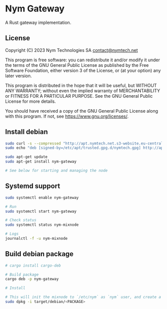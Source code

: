 <!--
Copyright 2023 - Nym Technologies SA <contact@nymtech.net>
SPDX-License-Identifier: GPL-3.0-only
-->

# Nym Gateway

A Rust gateway implementation.

## License

Copyright (C) 2023 Nym Technologies SA <contact@nymtech.net>

This program is free software: you can redistribute it and/or modify
it under the terms of the GNU General Public License as published by
the Free Software Foundation, either version 3 of the License, or
(at your option) any later version.

This program is distributed in the hope that it will be useful,
but WITHOUT ANY WARRANTY; without even the implied warranty of
MERCHANTABILITY or FITNESS FOR A PARTICULAR PURPOSE.  See the
GNU General Public License for more details.

You should have received a copy of the GNU General Public License
along with this program.  If not, see <https://www.gnu.org/licenses/>.

## Install debian

```bash
sudo curl -s --compressed "http://apt.nymtech.net.s3-website.eu-central-1.amazonaws.com/nymtech.gpg" | gpg --dearmor | sudo tee /etc/apt/trusted.gpg.d/nymtech.gpg > /dev/null
sudo echo "deb [signed-by=/etc/apt/trusted.gpg.d/nymtech.gpg] http://apt.nymtech.net.s3-website.eu-central-1.amazonaws.com/ squeeze main" > /etc/apt/sources.list.d/nymtech.list

sudo apt-get update
sudo apt-get install nym-gateway

# See below for starting and managing the node
```

## Systemd support

```bash
sudo systemctl enable nym-gateway

# Run 
sudo systemctl start nym-gateway

# Check status
sudo systemctl status nym-mixnode

# Logs
journalctl -f -u nym-mixnode

```

## Build debian package

```bash 
# cargo install cargo-deb

# Build package
cargo deb -p nym-gateway

# Install

# This will init the mixnode to `/etc/nym` as `nym` user, and create a systemd service
sudo dpkg -i target/debian/<PACKAGE>
```